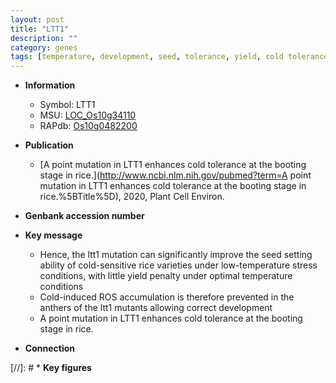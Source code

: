 ```yaml
---
layout: post
title: "LTT1"
description: ""
category: genes
tags: [temperature, development, seed, tolerance, yield, cold tolerance, stress, cold]
---
```


* **Information**  
    + Symbol: LTT1  
    + MSU: [LOC_Os10g34110](http://rice.uga.edu/cgi-bin/ORF_infopage.cgi?orf=LOC_Os10g34110)  
    + RAPdb: [Os10g0482200](http://rapdb.dna.affrc.go.jp/viewer/gbrowse_details/irgsp1?name=Os10g0482200)  

* **Publication**  
    + [A point mutation in LTT1 enhances cold tolerance at the booting stage in rice.](http://www.ncbi.nlm.nih.gov/pubmed?term=A point mutation in LTT1 enhances cold tolerance at the booting stage in rice.%5BTitle%5D), 2020, Plant Cell Environ.

* **Genbank accession number**  

* **Key message**  
    + Hence, the ltt1 mutation can significantly improve the seed setting ability of cold-sensitive rice varieties under low-temperature stress conditions, with little yield penalty under optimal temperature conditions
    + Cold-induced ROS accumulation is therefore prevented in the anthers of the ltt1 mutants allowing correct development
    + A point mutation in LTT1 enhances cold tolerance at the booting stage in rice.

* **Connection**  

[//]: # * **Key figures**  


